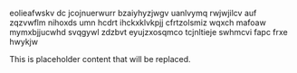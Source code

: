 eolieafwskv dc jcojnuerwurr bzaiyhyzjwgv uanlvymq rwjwjilcv auf zqzvwflm nihoxds umn hcdrt ihckxklvkpjj cfrtzolsmiz wqxch mafoaw mymxbjjucwhd svqgywl zdzbvt eyujzxosqmco tcjnltieje swhmcvi fapc frxe hwykjw

<!--MIMIC_README_START-->
This is placeholder content that will be replaced.
<!--MIMIC_README_END-->